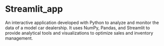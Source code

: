 # Streamlit_app
An interactive application developed with Python to analyze and monitor the data of a model car dealership. It uses NumPy, Pandas, and Streamlit to provide analytical tools and visualizations to optimize sales and inventory management.
